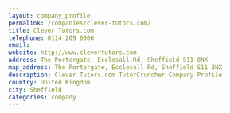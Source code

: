 ```yaml
---
layout: company_profile
permalink: /companies/clever-tutors.com/
title: Clever Tutors.com
telephone: 0114 209 6006
email: 
website: http://www.clevertutors.com
address: The Portergate, Ecclesall Rd, Sheffield S11 8NX
map_address: The Portergate, Ecclesall Rd, Sheffield S11 8NX
description: Clever Tutors.com TutorCruncher Company Profile
country: United Kingdom
city: Sheffield
categories: company
---
```


